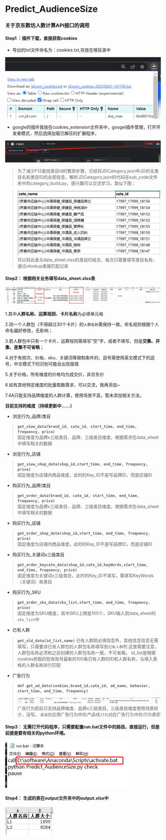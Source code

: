 # Predict_AudienceSize

### 关于京东数坊人数计算API接口的调用

#### Step1 ：插件下载，直接获取cookies

- 导出的txt文件命名为：cookies.txt,存放在根目录中

![1](pic/1.png)


- google的插件我放在cookies_extension文件夹中，googel插件管理，打开开发者模式，然后选择加载已解压的扩展程序，

![6](pic/6.png)

> 为了减少F12查找类目Id的繁琐步骤，已经将JDCategory.json中JD的全类目名和类目ID的全部信息，解析JDCategory.json的代码在sub_code文件夹中的category_build.py，感兴趣可以交流学习，类似下图：

>![5](pic/5.png) <br>
>可以将此表与date_sheet.xlsx的类目ID结合，每次只需要填写类目名称，通过vlookup直接匹配过来


#### Step2： 根据相关业务填写data_sheet.xlsx表
![2](pic/2.png)

1.其中**人群名称、运算规则、卡片名称**为必填单元格<br>

2.同一个人群包（不得超过30个卡片）的`人群名称`需保持一致，命名规则根据个人命名偏好修改，无影响；<br>

3.若人群包中只有一个卡片，运算规则需填写“空”字，或者不填写，但是**交集、并集、差集不可省略**；<br>

4.对于有频次、价格、sku、关键词等限制条件的，逗号需使用英文模式下的逗号，中文模式下的识别可能会出现报错<br>

5.关于价格，所有维度的价格均为成交价，非京东价<br>

6.如有其他特定维度的批量取数需求，可以交流，我再添加~

7.4A只能支持品牌维度的人群计算，使用场景不高，暂未添加相关方法。

**目前支持的维度（持续更新中……）**
- 浏览行为_品牌/类目
> **`get_view_data(brand_id, cate_id, start_time, end_time, frequency, price)`**<br>
> 固定维度为品牌x三级类目、品牌、三级类目维度，根据需求在data_sheet中填写相关的数据
- 浏览行为_店铺
>**`get_view_shop_data(shop_id,start_time, end_time, frequency, price)`**<br>
>固定维度为店铺内商品维度，此时的Key_ID不是写品牌ID，而是店铺ID
- 购买行为_品牌/类目
> **`get_order_data(brand_id, cate_id, start_time, end_time, frequency, price)`**<br>
> 固定维度为品牌x三级类目、品牌、三级类目维度，根据需求在data_sheet中填写相关的数据
- 购买行为_店铺
>**`get_order_shop_data(shop_id,start_time, end_time, frequency, price)`**<br>
>固定维度为店铺内商品维度，此时的Key_ID不是写品牌ID，而是店铺ID
- 购买行为_关键词x三级类目
> **`get_order_keycate_data(shop_id,cate_id,keyWords,start_time, end_time, frequency, price)`**<br>
>固定维度为关键词x三级类目，此时的Key_ID不填写，需填写KeyWords（关键词）和类目
- 购买行为_SKU
> **`get_order_sku_data(sku_list,start_time, end_time, frequency, price)`**<br>
>固定维度为SKU维度，其中SKU上限是100个，SKU输入到data_sheet的`sku_list`中
- 已有人群
>**`get_old_data(id_list,name)`**
> 已有人群除必填信息外，其他信息信息无需填写，只需要讲已有人群包的人群包名称填写到`已有人群`列
> 这里需要注意，人群包名称必须和之前创建的人群包名称一致，不可省略。
> id_list是根据cookies抓取的现有账号最新的100条已有人群的ID和人群名称，与填入表格的人群名称进行匹配
- 广告行为
> **`def get_ad_data(cookies,brand_id,cate_id, ad_name, behavior, start_time, end_time, frequency)`**
> 
> ![4](pic/4.png)
> 广告行为目前只支持品牌维度、品牌x三级类目，三级类目维度使用场景较少，没写。
> `渠道`对应用广告行为中的*产品线*,`行为`对应广告行为中的*行为类型*


#### Step3： 无需打开代码程序，只需要配置run.bat文件中的路径，直接运行，但是前提是要有相关的python环境。

![7](pic/7.png)

#### Step4： 生成的表在output文件夹中的output.xlsx中
![3](pic/3.png)



